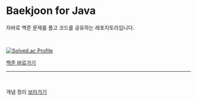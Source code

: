 # Baekjoon for Java
자바로 백준 문제를 풀고 코드를 공유하는 레포지토리입니다.  

<br/>

[![Solved.ac Profile](http://mazassumnida.wtf/api/v2/generate_badge?boj=godnjs00)](https://solved.ac/godnjs00/)

[백준 바로가기](https://www.acmicpc.net/)

***

<br/>

개념 정리 [보러가기](https://www.notion.so/157687f49043496fa7d93c952e5a2ecb?v=086380cf3ca34e1baabaddb1db7b19b1&pvs=4)
